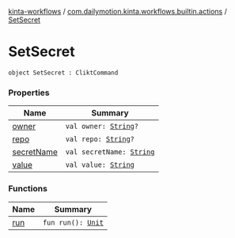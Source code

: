 [kinta-workflows](../../index.md) / [com.dailymotion.kinta.workflows.builtin.actions](../index.md) / [SetSecret](./index.md)

# SetSecret

`object SetSecret : CliktCommand`

### Properties

| Name | Summary |
|---|---|
| [owner](owner.md) | `val owner: `[`String`](https://kotlinlang.org/api/latest/jvm/stdlib/kotlin/-string/index.html)`?` |
| [repo](repo.md) | `val repo: `[`String`](https://kotlinlang.org/api/latest/jvm/stdlib/kotlin/-string/index.html)`?` |
| [secretName](secret-name.md) | `val secretName: `[`String`](https://kotlinlang.org/api/latest/jvm/stdlib/kotlin/-string/index.html) |
| [value](value.md) | `val value: `[`String`](https://kotlinlang.org/api/latest/jvm/stdlib/kotlin/-string/index.html) |

### Functions

| Name | Summary |
|---|---|
| [run](run.md) | `fun run(): `[`Unit`](https://kotlinlang.org/api/latest/jvm/stdlib/kotlin/-unit/index.html) |
